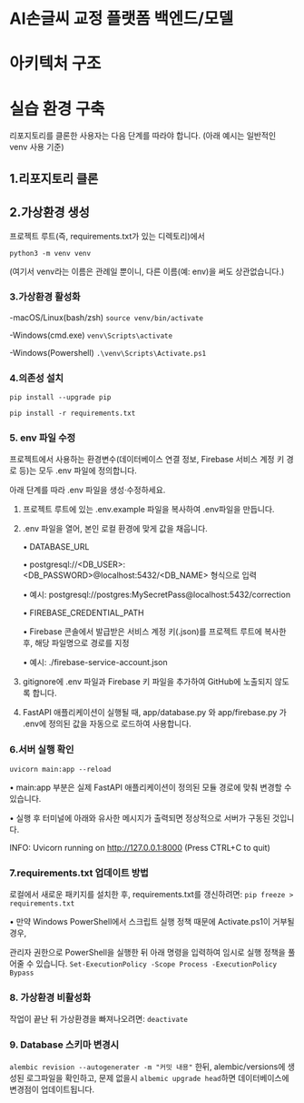 # AI손글씨 교정 플랫폼 백엔드/모델
# 아키텍처 구조

# 실습 환경 구축
리포지토리를 클론한 사용자는 다음 단계를 따라야 합니다. (아래 예시는 일반적인 venv 사용 기준)
## 1.리포지토리 클론

## 2.가상환경 생성
프로젝트 루트(즉, requirements.txt가 있는 디렉토리)에서<p>
```python3 -m venv venv```
<p>(여기서 venv라는 이름은 관례일 뿐이니, 다른 이름(예: env)을 써도 상관없습니다.)

### 3.가상환경 활성화
-macOS/Linux(bash/zsh)
```source venv/bin/activate```

-Windows(cmd.exe)
```venv\Scripts\activate```

-Windows(Powershell)
```.\venv\Scripts\Activate.ps1```

### 4.의존성 설치
```pip install --upgrade pip```<p>
```pip install -r requirements.txt```

### 5. env 파일 수정
프로젝트에서 사용하는 환경변수(데이터베이스 연결 정보, Firebase 서비스 계정 키 경로 등)는 모두 .env 파일에 정의합니다.<p>
아래 단계를 따라 .env 파일을 생성·수정하세요.<p>

1. 프로젝트 루트에 있는 .env.example 파일을 복사하여 .env파일을 만듭니다.<p>
2. .env 파일을 열어, 본인 로컬 환경에 맞게 값을 채웁니다.<p>
	• DATABASE_URL<p>
	• postgresql://<DB_USER>:<DB_PASSWORD>@localhost:5432/<DB_NAME> 형식으로 입력<p>
	• 예시: postgresql://postgres:MySecretPass@localhost:5432/correction <p>
	• FIREBASE_CREDENTIAL_PATH<p>
	• Firebase 콘솔에서 발급받은 서비스 계정 키(.json)를 프로젝트 루트에 복사한 후, 해당 파일명으로 경로를 지정 <p>
	• 예시: ./firebase-service-account.json<p>

3. gitignore에 .env 파일과 Firebase 키 파일을 추가하여 GitHub에 노출되지 않도록 합니다.<p>

4. FastAPI 애플리케이션이 실행될 때, app/database.py 와 app/firebase.py 가 .env에 정의된 값을 자동으로 로드하여 사용합니다.<p>

### 6.서버 실행 확인
```uvicorn main:app --reload```

• main:app 부분은 실제 FastAPI 애플리케이션이 정의된 모듈 경로에 맞춰 변경할 수 있습니다.<p>
• 실행 후 터미널에 아래와 유사한 메시지가 출력되면 정상적으로 서버가 구동된 것입니다.<p>
INFO: Uvicorn running on http://127.0.0.1:8000 (Press CTRL+C to quit)

### 7.requirements.txt 업데이트 방법
로컬에서 새로운 패키지를 설치한 후, requirements.txt를 갱신하려면:
```pip freeze > requirements.txt```

• 만약 Windows PowerShell에서 스크립트 실행 정책 때문에 Activate.ps1이 거부될 경우,<p> 
관리자 권한으로 PowerShell을 실행한 뒤 아래 명령을 입력하여 임시로 실행 정책을 풀어줄 수 있습니다.
```Set-ExecutionPolicy -Scope Process -ExecutionPolicy Bypass```

### 8. 가상환경 비활성화
작업이 끝난 뒤 가상환경을 빠져나오려면:
```deactivate```

### 9. Database 스키마 변경시
```alembic revision --autogenerater -m "커밋 내용"```
한뒤, alembic/versions에 생성된 로그파일을 확인하고, 문제 없을시
```albemic upgrade head```하면 데이터베이스에 변경점이 업데이트됩니다.
